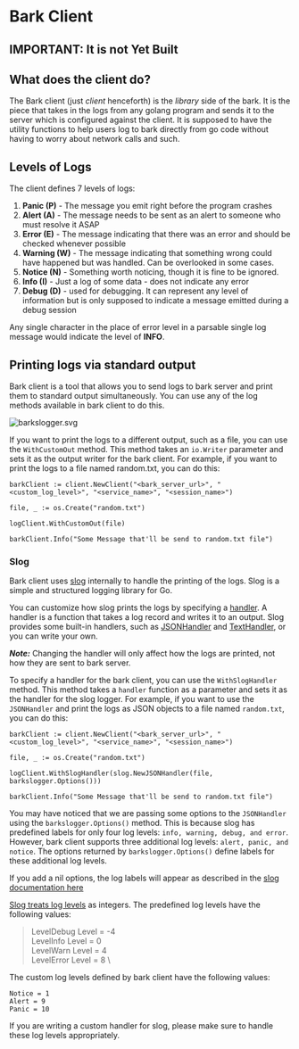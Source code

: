 # Bark Client

## IMPORTANT: It is not Yet Built

## What does the client do? 
The Bark client (just _client_ henceforth) is the _library_ side of the bark. It is the piece that takes in the logs from any golang program and sends it to the server which is configured against the client. It is supposed to have the utility functions to help users log to bark directly from go code without having to worry about network calls and such.

## Levels of Logs
The client defines 7 levels of logs:

1. **Panic (P)** - The message you emit right before the program crashes
2. **Alert (A)** - The message needs to be sent as an alert to someone who must resolve it ASAP
3. **Error (E)** - The message indicating that there was an error and should be checked whenever possible
4. **Warning (W)** - The message indicating that something wrong could have happened but was handled. Can be overlooked in some cases.
5. **Notice (N)** - Something worth noticing, though it is fine to be ignored.
6. **Info (I)** - Just a log of some data - does not indicate any error
7. **Debug (D)** - used for debugging. It can represent any level of information but is only supposed to indicate a message emitted during a debug session

Any single character in the place of error level in a parsable single log message would indicate the level of **INFO**. 

## Printing logs via standard output

Bark client is a tool that allows you to send logs to bark server and print them to standard output simultaneously. You can use any of the log methods available in bark client to do this.

![barkslogger.svg](../_nocode/images/barkslogger.svg)

If you want to print the logs to a different output, such as a file, you can use the `WithCustomOut` method. This method takes an `io.Writer` parameter and sets it as the output writer for the bark client. For example, if you want to print the logs to a file named random.txt, you can do this:
```
barkClient := client.NewClient("<bark_server_url>", "<custom_log_level>", "<service_name>", "<session_name>")

file, _ := os.Create("random.txt")

logClient.WithCustomOut(file)

barkClient.Info("Some Message that'll be send to random.txt file")
```

### Slog

Bark client uses [slog](https://go.dev/blog/slog) internally to handle the printing of the logs. Slog is a simple and structured logging library for Go.

You can customize how slog prints the logs by specifying a [handler](https://pkg.go.dev/log/slog#Handler). A handler is a function that takes a log record and writes it to an output. Slog provides some built-in handlers, such as [JSONHandler](https://pkg.go.dev/log/slog#JSONHandler) and [TextHandler](https://pkg.go.dev/log/slog#TextHandler), or you can write your own.

**_Note:_** Changing the handler will only affect how the logs are printed, not how they are sent to bark server.

To specify a handler for the bark client, you can use the `WithSlogHandler` method. This method takes a `handler` function as a parameter and sets it as the handler for the slog logger. For example, if you want to use the `JSONHandler` and print the logs as JSON objects to a file named `random.txt`, you can do this:
```
barkClient := client.NewClient("<bark_server_url>", "<custom_log_level>", "<service_name>", "<session_name>")

file, _ := os.Create("random.txt")

logClient.WithSlogHandler(slog.NewJSONHandler(file, barkslogger.Options()))

barkClient.Info("Some Message that'll be send to random.txt file")
```
You may have noticed that we are passing some options to the `JSONHandler` using the `barkslogger.Options()` method. This is because slog has predefined labels for only four log levels: `info, warning, debug, and error`. However, bark client supports three additional log levels: `alert, panic, and notice`. The options returned by `barkslogger.Options()` define labels for these additional log levels.

If you add a nil options, the log labels will appear as described in the [slog documentation here](https://pkg.go.dev/log/slog#Level.String)

 [Slog treats log levels](https://pkg.go.dev/log/slog#Level) as integers. The predefined log levels have the following values:

> LevelDebug Level = -4 \
LevelInfo  Level = 0 \
LevelWarn  Level = 4 \
LevelError Level = 8 \

The custom log levels defined by bark client have the following values:

```
Notice = 1
Alert = 9
Panic = 10
```
If you are writing a custom handler for slog, please make sure to handle these log levels appropriately.